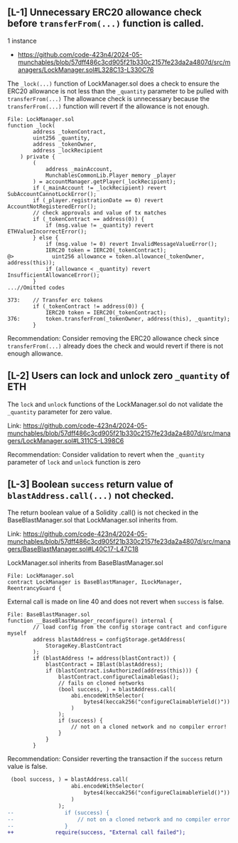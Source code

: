 ## [L-1] Unnecessary ERC20 allowance check before `transferFrom(...)` function is called.

1 instance

- https://github.com/code-423n4/2024-05-munchables/blob/57dff486c3cd905f21b330c2157fe23da2a4807d/src/managers/LockManager.sol#L328C13-L330C76

The `_lock(...)` function of LockManager.sol does a check to ensure the ERC20 allowance is not less than the `_quantity` parameter to be pulled with `transferFrom(...)` The allowance check is unnecessary because the `transferFrom(...)` function will revert if the allowance is not enough.

```solidity
File: LockManager.sol
function _lock(
        address _tokenContract,
        uint256 _quantity,
        address _tokenOwner,
        address _lockRecipient
    ) private {
        (
            address _mainAccount,
            MunchablesCommonLib.Player memory _player
        ) = accountManager.getPlayer(_lockRecipient);
        if (_mainAccount != _lockRecipient) revert SubAccountCannotLockError();
        if (_player.registrationDate == 0) revert AccountNotRegisteredError();
        // check approvals and value of tx matches
        if (_tokenContract == address(0)) {
            if (msg.value != _quantity) revert ETHValueIncorrectError();
        } else {
            if (msg.value != 0) revert InvalidMessageValueError();
            IERC20 token = IERC20(_tokenContract);
@>            uint256 allowance = token.allowance(_tokenOwner, address(this));
            if (allowance < _quantity) revert InsufficientAllowanceError();
        }
...//Omitted codes

373:    // Transfer erc tokens
        if (_tokenContract != address(0)) {
            IERC20 token = IERC20(_tokenContract);
376:        token.transferFrom(_tokenOwner, address(this), _quantity);
        }

```

Recommendation: Consider removing the ERC20 allowance check since `transferFrom(...)` already does the check and would revert if there is not enough allowance.


## [L-2] Users can lock and unlock zero `_quantity` of ETH 

The `lock` and `unlock` functions of the LockManager.sol do not validate the `_quantity` parameter for zero value.

Link: https://github.com/code-423n4/2024-05-munchables/blob/57dff486c3cd905f21b330c2157fe23da2a4807d/src/managers/LockManager.sol#L311C5-L398C6


Recommendation: Consider validation to revert when the `_quantity` parameter of `lock` and `unlock` function is zero


## [L-3] Boolean `success` return value of `blastAddress.call(...)` not checked.

The return boolean value of a Solidity .call() is not checked in the BaseBlastManager.sol that LockManager.sol inherits from.

Link: https://github.com/code-423n4/2024-05-munchables/blob/57dff486c3cd905f21b330c2157fe23da2a4807d/src/managers/BaseBlastManager.sol#L40C17-L47C18

LockManager.sol inherits from BaseBlastManager.sol
```solidity
File: LockManager.sol
contract LockManager is BaseBlastManager, ILockManager, ReentrancyGuard {
```

External call is made on line 40 and does not revert when `success` is false.
```solidity
File: BaseBlastManager.sol
function __BaseBlastManager_reconfigure() internal {
        // load config from the config storage contract and configure myself
        address blastAddress = configStorage.getAddress(
            StorageKey.BlastContract
        );
        if (blastAddress != address(blastContract)) {
            blastContract = IBlast(blastAddress);
            if (blastContract.isAuthorized(address(this))) {
                blastContract.configureClaimableGas();
                // fails on cloned networks
                (bool success, ) = blastAddress.call(
                    abi.encodeWithSelector(
                        bytes4(keccak256("configureClaimableYield()"))
                    )
                );
                if (success) {
                    // not on a cloned network and no compiler error!
                }
            }
        }
```


Recommendation:  Consider reverting the transaction if the `success` return value is false.
```diff
 (bool success, ) = blastAddress.call(
                    abi.encodeWithSelector(
                        bytes4(keccak256("configureClaimableYield()"))
                    )
                );
--                if (success) {
--                    // not on a cloned network and no compiler error!
--                }
++             require(success, "External call failed");
```